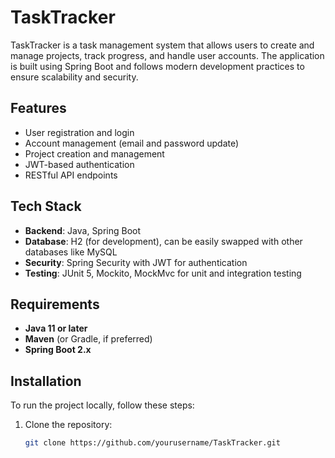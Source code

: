 # TaskTracker

TaskTracker is a task management system that allows users to create and manage projects, track progress, and handle user accounts. The application is built using Spring Boot and follows modern development practices to ensure scalability and security.

## Features

- User registration and login
- Account management (email and password update)
- Project creation and management
- JWT-based authentication
- RESTful API endpoints

## Tech Stack

- **Backend**: Java, Spring Boot
- **Database**: H2 (for development), can be easily swapped with other databases like MySQL
- **Security**: Spring Security with JWT for authentication
- **Testing**: JUnit 5, Mockito, MockMvc for unit and integration testing

## Requirements

- **Java 11 or later**
- **Maven** (or Gradle, if preferred)
- **Spring Boot 2.x**

## Installation

To run the project locally, follow these steps:

1. Clone the repository:

   ```bash
   git clone https://github.com/yourusername/TaskTracker.git
